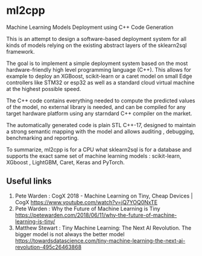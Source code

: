 # ml2cpp
Machine Learning Models Deployment using C++ Code Generation


This is an attempt to design a software-based deployment system for all kinds of models relying on the existing abstract layers of the sklearn2sql framework. 

The goal is to implement a simple deployment system based on the most hardware-friendly high level programming language (C++). This allows for example to deploy an XGBoost, scikit-learn  or a caret model  on small Edge controllers like STM32 or esp32 as well as a standard cloud virtual machine at the highest possible speed.

The C++ code contains everything needed to compute the predicted values of the model, no external library is needed, and can be compiled for any target hardware platform using any starndard C++ compiler on the market.

The automatically generated code is plain STL C++-17, designed to  maintain a strong semantic mapping with the model and allows auditing , debugging, benchmarking and reporting. 

To summarize, ml2cpp is for a CPU what sklearn2sql is for a database and supports the exact same set of machine learning models : scikit-learn, XGboost , LightGBM, Caret, Keras and PyTorch.

## Useful links

1.  Pete Warden : CogX 2018 - Machine Learning on Tiny, Cheap Devices | CogX
  https://www.youtube.com/watch?v=jQ7YOQ0NxTE
2. Pete Warden : Why the Future of Machine Learning is Tiny
  https://petewarden.com/2018/06/11/why-the-future-of-machine-learning-is-tiny/
3. Matthew Stewart : Tiny Machine Learning: The Next AI Revolution. The bigger model is not always the better model
  https://towardsdatascience.com/tiny-machine-learning-the-next-ai-revolution-495c26463868
